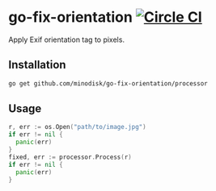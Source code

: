 # go-fix-orientation [![Circle CI](https://circleci.com/gh/minodisk/go-fix-orientation/tree/master.svg?style=svg)](https://circleci.com/gh/minodisk/go-fix-orientation/tree/master)

Apply Exif orientation tag to pixels.

## Installation

```bash
go get github.com/minodisk/go-fix-orientation/processor
```

## Usage

```go
r, err := os.Open("path/to/image.jpg")
if err != nil {
  panic(err)
}
fixed, err := processor.Process(r)
if err != nil {
  panic(err)
}
```
